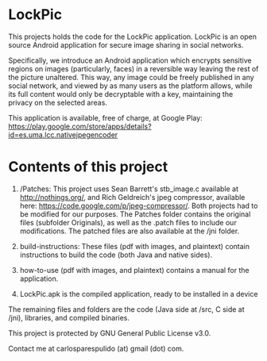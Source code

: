 LockPic
=======

This projects holds the code for the LockPic application. LockPic is an open source Android application for secure image sharing in social networks.

Specifically, we introduce an Android application which encrypts sensitive regions on images (particularly, faces) in a reversible way leaving the rest of the picture unaltered. This way, any image could be freely published in any social network, and viewed by as many users as the platform allows, while its full content would only be decryptable with a key, maintaining the privacy on the selected areas.

This application is available, free of charge, at Google Play: https://play.google.com/store/apps/details?id=es.uma.lcc.nativejpegencoder

Contents of this project
========================

1. /Patches:
This project uses Sean Barrett's stb_image.c available at http://nothings.org/, and Rich Geldreich's jpeg compressor, available here: https://code.google.com/p/jpeg-compressor/.
Both projects had to be modified for our purposes. The Patches folder contains the original files (subfolder Originals), as well as the .patch files to include our modifications. The patched files are also available at the /jni folder.

2. build-instructions:
These files (pdf with images, and plaintext) contain instructions to build the code (both Java and native sides).

3. how-to-use (pdf with images, and plaintext) contains a manual for the application.

4. LockPic.apk is the compiled application, ready to be installed in a device

The remaining files and folders are the code (Java side at /src, C side at /jni), libraries, and compiled binaries.

This project is protected by GNU General Public License v3.0.

Contact me at carlosparespulido (at) gmail (dot) com.
